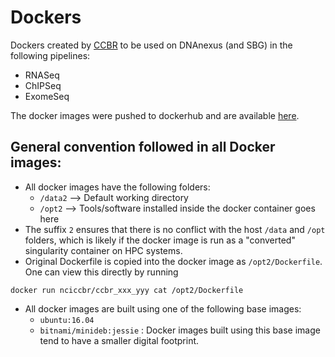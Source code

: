 # Dockers
Dockers created by [CCBR](https://ccbr.ccr.cancer.gov) to be used on DNAnexus (and SBG) in the following pipelines:

 * RNASeq
 * ChIPSeq
 * ExomeSeq

The docker images were pushed to dockerhub and are available [here](https://hub.docker.com/u/nciccbr).

## General convention followed in all Docker images:

 * All docker images have the following folders:
   * ```/data2``` --> Default working directory
   * ```/opt2``` --> Tools/software installed inside the docker container goes here
 * The suffix ```2``` ensures that there is no conflict with the host ```/data``` and ```/opt``` folders, which is likely if the docker image is run as a "converted" singularity container on HPC systems.
 * Original Dockerfile is copied into the docker image as ```/opt2/Dockerfile```. One can view this directly by running

  ```docker run nciccbr/ccbr_xxx_yyy cat /opt2/Dockerfile```
 
 * All docker images are built using one of the following base images:
   * ```ubuntu:16.04```
   * ```bitnami/minideb:jessie``` : Docker images built using this base image tend to have a smaller digital footprint.
